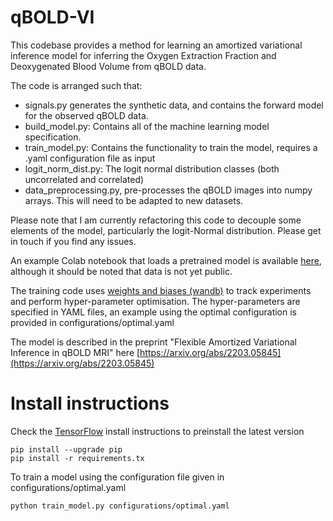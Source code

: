 # qBOLD-VI
This codebase provides a method for learning an amortized variational inference model for inferring the Oxygen Extraction Fraction and Deoxygenated Blood Volume from qBOLD data.

The code is arranged such that:
* signals.py generates the synthetic data, and contains the forward model for the observed qBOLD data.
* build_model.py: Contains all of the machine learning model specification. 
* train_model.py: Contains the functionality to train the model, requires a .yaml configuration file as input
* logit_norm_dist.py: The logit normal distribution classes (both uncorrelated and correlated)
* data_preprocessing.py, pre-processes the qBOLD images into numpy arrays. This will need to be adapted to new datasets.

Please note that I am currently refactoring this code to decouple some elements of the model, particularly the logit-Normal distribution. Please get in touch if you find any issues.

An example Colab notebook that loads a pretrained model is available [here](https://colab.research.google.com/drive/1zJ6yu5-sr-wD4aKWpfFEGlkRGYJDaIuC?usp=sharing), although it should be noted that data is not yet public.

The training code uses [weights and biases (wandb)](wandb.ai) to track experiments and 
perform hyper-parameter optimisation.
The hyper-parameters are specified in YAML files, an example using the optimal configuration is provided in 
configurations/optimal.yaml

The model is described in the preprint "Flexible Amortized Variational Inference in qBOLD MRI" here [https://arxiv.org/abs/2203.05845](https://arxiv.org/abs/2203.05845)


# Install instructions
Check the [TensorFlow](https://www.tensorflow.org/install) install instructions to preinstall the latest version
```
pip install --upgrade pip
pip install -r requirements.tx
```

To train a model using the configuration file given in configurations/optimal.yaml
```
python train_model.py configurations/optimal.yaml
```
